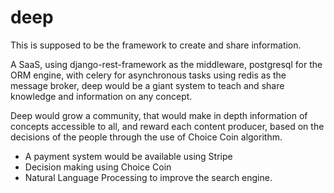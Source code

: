 # deep
This is supposed to be the framework to create and share information.

A SaaS, using django-rest-framework as the middleware, postgresql for the ORM engine, with celery for asynchronous tasks using redis as the message broker, deep would be a giant system to teach and share knowledge and information on any concept.

Deep would grow a community, that would make in depth information of concepts accessible to all, and reward each content producer, based on the decisions of the people through the use of Choice Coin algorithm.

- A payment system would be available using Stripe
- Decision making using Choice Coin
- Natural Language Processing to improve the search engine.
